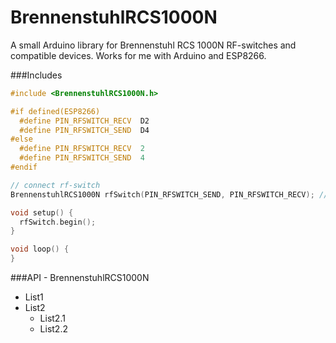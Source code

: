 # BrennenstuhlRCS1000N
A small Arduino library for Brennenstuhl RCS 1000N RF-switches and compatible devices.
Works for me with Arduino and ESP8266.

###Includes

```cpp
#include <BrennenstuhlRCS1000N.h>

#if defined(ESP8266)
  #define PIN_RFSWITCH_RECV  D2
  #define PIN_RFSWITCH_SEND  D4
#else
  #define PIN_RFSWITCH_RECV  2
  #define PIN_RFSWITCH_SEND  4
#endif

// connect rf-switch
BrennenstuhlRCS1000N rfSwitch(PIN_RFSWITCH_SEND, PIN_RFSWITCH_RECV); // or use BrennenstuhlRCS1000N::NO_PIN 

void setup() {
  rfSwitch.begin();
}

void loop() {
}
```

###API - BrennenstuhlRCS1000N

* List1
* List2
  * List2.1
  * List2.2
